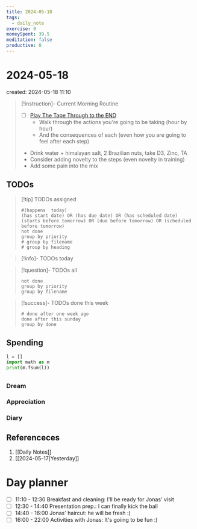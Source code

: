 ```yaml
---
title: 2024-05-18
tags:
  - daily_note
exercise: 0
moneySpent: 39.5 
meditation: false
productive: 0
---
```

# 2024-05-18
created: 2024-05-18 11:10

> [!instruction]- Current Morning Routine
> - [ ] [Play The Tape Through to the END](https://youtu.be/6CWq8wyS90o?si=FdqthmYdGg12ubuB)
> 	- Walk through the actions you're going to be taking (hour by hour)
> 	- And the consequences of each (even how you are going to feel after each step)
> - Drink water + himalayan salt, 2 Brazilian nuts, take D3, Zinc, TA
> - Consider adding novelty to the steps (even novelty in training)
> - Add some pain into the mix

## TODOs
>[!tip] TODOs assigned
> ```tasks
> #(happens  today)
> (has start date) OR (has due date) OR (has scheduled date)
> (starts before tomorrow) OR (due before tomorrow) OR (scheduled before tomorrow)
> not done
> group by priority
> # group by filename
> # group by heading
> ```

>[!info]- TODOs today

>[!question]- TODOs all
> ```tasks
> not done
> group by priority
> group by filename
> ```

>[!success]- TODOs done this week
> ```tasks
> # done after one week ago
> done after this sunday
> group by done
>  ```

## Spending
```python
l = []
import math as m
print(m.fsum(l))
```

##
### Dream

### Appreciation

### Diary

## Referenceces
1. [[Daily Notes]]
2. [[2024-05-17|Yesterday]]

# Day planner

- [ ] 11:10 - 12:30 Breakfast and cleaning: I'll be ready for Jonas' visit
- [ ] 12:30 - 14:40 Presentation prep.: I can finally kick the ball
- [ ] 14:40 - 16:00 Jonas' haircut: he will be fresh :)
- [ ] 16:00 - 22:00 Activities with Jonas: It's goiing to be fun :)